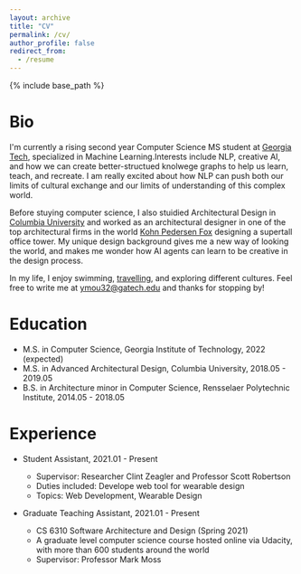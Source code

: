 ```yaml
---
layout: archive
title: "CV"
permalink: /cv/
author_profile: false
redirect_from:
  - /resume
---
```


{% include base_path %}


Bio
=====
I'm currently a rising second year Computer Science MS student at <a href="https://www.cc.gatech.edu/">Georgia Tech</a>, specialized in Machine Learning.Interests include NLP, creative AI, and how we can create better-structued knolwege graphs to help us learn, teach, and recreate. I am really excited about how NLP can push both our limits of cultural exchange and our limits of understanding of this complex world.

Before stuying computer science, I also stuidied Architectural Design in <a href="https://www.arch.columbia.edu/">Columbia University</a> and worked as an architectural designer in one of the top architectural firms in the world <a href="https://www.kpf.com/">Kohn Pedersen Fox</a> designing a supertall office tower. My unique design background gives me a new way of looking the world, and makes me wonder how AI agents can learn to be creative in the design process.

In my life, I enjoy swimming, <a href="https://yingjun-mou.github.io/travel/">travelling</a>, and exploring different cultures. Feel free to write me at ymou32@gatech.edu and thanks for stopping by!

Education
======
* M.S. in Computer Science, Georgia Institute of Technology, 2022 (expected)
* M.S. in Advanced Architectural Design, Columbia University, 2018.05 - 2019.05
* B.S. in Architecture minor in Computer Science, Rensselaer Polytechnic Institute, 2014.05 - 2018.05

Experience
======
* Student Assistant, 2021.01 - Present
  * Supervisor: Researcher Clint Zeagler and Professor Scott Robertson
  * Duties included: Develope web tool for wearable design
  * Topics: Web Development, Wearable Design

* Graduate Teaching Assistant, 2021.01 - Present
  * CS 6310 Software Architecture and Design (Spring 2021)
  * A graduate level computer science course hosted online via Udacity, with more than 600 students around the world
  * Supervisor: Professor Mark Moss

<!--
Skills
======
* Skill 1
* Skill 2
  * Sub-skill 2.1
  * Sub-skill 2.2
  * Sub-skill 2.3
* Skill 3
<!--
Publications
======
  <ul>{% for post in site.publications %}
    {% include archive-single-cv.html %}
  {% endfor %}</ul>
<!--
Selected Awards and Honors
======
<!--
Talks
======
  <ul>{% for post in site.talks %}
    {% include archive-single-talk-cv.html %}
  {% endfor %}</ul>
<!--  
Teaching
======
  <ul>{% for post in site.teaching %}
    {% include archive-single-cv.html %}
  {% endfor %}</ul>
<!--  
Service and leadership
======
* Currently signed in to 43 different slack teams
-->
